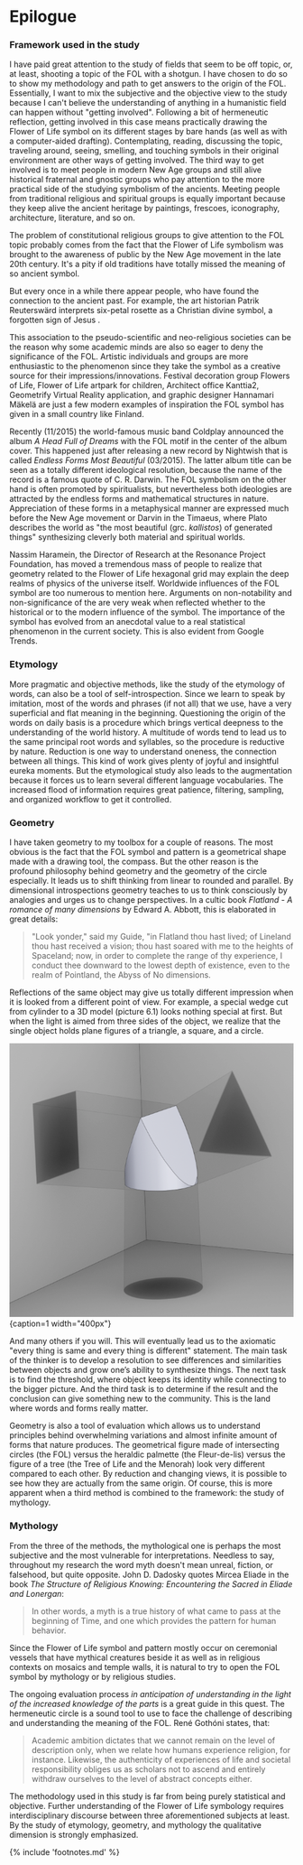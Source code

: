 # Epilogue


### Framework used in the study

I have paid great attention to the study of fields that seem to be off topic, or, at least, shooting a topic of the FOL with a shotgun. I have chosen to do so to show my methodology and path to get answers to the origin of the FOL. Essentially, I want to mix the subjective and the objective view to the study because I can't believe the understanding of anything in a humanistic field can happen without "getting involved". Following a bit of hermeneutic reflection<!-- cite author="René Gothóni" title="Words Matter. Hermeneutics in the Study of Religions" date="2011" location="" type="book" href="#" -->, getting involved in this case means practically drawing the Flower of Life symbol on its different stages by bare hands (as well as with a computer-aided drafting). Contemplating, reading, discussing the topic, traveling around, seeing, smelling, and touching symbols in their original environment are other ways of getting involved. The third way to get involved is to meet people in modern New Age groups and still alive historical fraternal and gnostic groups who pay attention to the more practical side of the studying symbolism of the ancients. Meeting people from traditional religious and spiritual groups is equally important because they keep alive the ancient heritage by paintings, frescoes, iconography, architecture, literature, and so on.

The problem of constitutional religious groups to give attention to the FOL topic probably comes from the fact that the Flower of Life symbolism was brought to the awareness of public by the New Age movement in the late 20th century. It's a pity if old traditions have totally missed the meaning of so ancient symbol.

But every once in a while there appear people, who have found the connection to the ancient past. For example, the art historian Patrik Reuterswärd interprets six-petal rosette as a Christian divine symbol, a forgotten sign of Jesus<!-- cite author="Patrik Reuterswärd" title="Forgotten symbols of God (Stockholm studies in history of art)" date="1986" location="Pages 103-105" type="book" href="#" --> <!-- cite author="Dalia-Ruth Halperin" title="Illuminating in Micrography: The Catalan Micrography" date="2013" location="Page 185, footnote" type="book" href="#" -->.

This association to the pseudo-scientific and neo-religious societies can be the reason why some academic minds are also so eager to deny the significance of the FOL. Artistic individuals and groups are more enthusiastic to the phenomenon since they take the symbol as a creative source for their impressions/innovations. Festival decoration group Flowers of Life<!-- cite author="flowersoflife.net" title="Flower of Life decorations" date="" location="" type="website" href="http://www.flowersoflife.net/" -->, Flower of Life artpark for children<!-- cite author="karlsson-sutisna.com" title="Flower Of Life Artpark" date="" location="" type="website" href="http://www.artpark.karlsson-sutisna.com/" -->, Architect office Kanttia2<!-- cite author="kanttia2.fi" title="Kanttia 2 architect office" date="" location="" type="website" href="http://kanttia2.fi/" -->, Geometrify Virtual Reality application<!-- cite author="geometrify.net" title="Geometrify - Music for Your Eyes" date="" location="" type="website" href="http://geometrify.net/" -->, and graphic designer Hannamari Mäkelä<!-- cite author="hannamarimakela.com" title="Geometric paintings" date="" location="" type="website" href="http://www.hannamarimakela.com/Geometriset-maalaukset-Geometric-paintings/" --> are just a few modern examples of inspiration the FOL symbol has given in a small country like Finland.

Recently (11/2015) the world-famous music band Coldplay announced the album *A Head Full of Dreams* with the FOL motif in the center of the album cover<!-- cite author="musictimes.com" title="Coldplay New Album A Head Full of Dreams Release Date, Tracklist, Cover and Single Revealed" date="" location="" type="website" href="http://www.musictimes.com/articles/53680/20151106/coldplay-new-album-head-full-dreams-release-date-tracklist-cover.htm" -->. This happened just after releasing a new record by Nightwish that is called *Endless Forms Most Beautiful* (03/2015). The latter album title can be seen as a totally different ideological resolution, because the name of the record is a famous quote of C. R. Darwin. The FOL symbolism on the other hand is often promoted by spiritualists, but nevertheless both ideologies are attracted by the endless forms and mathematical structures in nature. Appreciation of these forms in a metaphysical manner are expressed much before the New Age movement or Darvin in the Timaeus, where Plato describes the world as "the most beautiful (grc. *kallistos*) of generated things"<!-- cite author="Dominic O'Meara" title="The Beauty Of The World In Plato's Timaeus" date="2014" location="" type="article" href="http://www.nsu.ru/classics/schole/8/8-1-omeara.pdf" --> synthesizing cleverly both material and spiritual worlds.

Nassim Haramein, the Director of Research at the Resonance Project Foundation<!-- cite author="resonance.is" title="Resonance Project Foundation" date="" location="" type="website" href="http://resonance.is/" -->, has moved a tremendous mass of people to realize that geometry related to the Flower of Life hexagonal grid may explain the deep realms of physics of the universe itself. Worldwide influences of the FOL symbol are too numerous to mention here. Arguments on non-notability and non-significance of the are very weak when reflected whether to the historical or to the modern influence of the symbol. The importance of the symbol has evolved from an anecdotal value to a real statistical phenomenon in the current society. This is also evident from Google Trends<!-- cite author="google.com" title="Flower of Life - Google Trends" date="" location="" type="website" href="https://www.google.com/trends/explore#q=%2Fm%2F06f1ff&cmpt=q&tz=Etc%2FGMT-2" -->.


### Etymology

More pragmatic and objective methods, like the study of the etymology of words, can also be a tool of self-introspection. Since we learn to speak by imitation, most of the words and phrases (if not all) that we use, have a very superficial and flat meaning in the beginning. Questioning the origin of the words on daily basis is a procedure which brings vertical deepness to the understanding of the world history. A multitude of words tend to lead us to the same principal root words and syllables, so the procedure is reductive by nature. Reduction is one way to understand oneness, the connection between all things. This kind of work gives plenty of joyful and insightful eureka moments. But the etymological study also leads to the augmentation because it forces us to learn several different language vocabularies. The increased flood of information requires great patience, filtering, sampling, and organized workflow to get it controlled.


### Geometry

I have taken geometry to my toolbox for a couple of reasons. The most obvious is the fact that the FOL symbol and pattern is a geometrical shape made with a drawing tool, the compass. But the other reason is the profound philosophy behind geometry and the geometry of the circle especially. It leads us to shift thinking from linear to rounded and parallel. By dimensional introspections geometry teaches to us to think consciously by analogies and urges us to change perspectives. In a cultic book *Flatland - A romance of many dimensions* by Edward A. Abbott, this is elaborated in great details:

> "Look yonder," said my Guide, "in Flatland thou hast lived; of Lineland thou hast received a vision; thou hast soared with me to the heights of Spaceland; now, in order to complete the range of thy experience, I conduct thee downward to the lowest depth of existence, even to the realm of Pointland, the Abyss of No dimensions.<!-- cite author="Edward A. Abbott" title="Flatland - A romance of many dimensions" date="1891" location="Chapter 20" type="book" href="http://www.geom.uiuc.edu/~banchoff/Flatland/" -->

Reflections of the same object may give us totally different impression when it is looked from a different point of view. For example, a special wedge cut from cylinder to a 3D model (picture 6.1) looks nothing special at first. But when the light is aimed from three sides of the object, we realize that the single object holds plane figures of a triangle, a square, and a circle.

![Cylindrical wedge projections © Antti Oinonen](/media/3dobject.png){caption=1 width="400px"}

And many others if you will. This will eventually lead us to the axiomatic "every thing is same and every thing is different" statement. The main task of the thinker is to develop a resolution to see differences and similarities between objects and grow one’s ability to synthesize things. The next task is to find the threshold, where object keeps its identity while connecting to the bigger picture. And the third task is to determine if the result and the conclusion can give something new to the community. This is the land where words and forms really matter.

Geometry is also a tool of evaluation which allows us to understand principles behind overwhelming variations and almost infinite amount of forms that nature produces. The geometrical figure made of intersecting circles (the FOL) versus the heraldic palmette (the Fleur-de-lis) versus the figure of a tree (the Tree of Life and the Menorah) look very different compared to each other. By reduction and changing views, it is possible to see how they are actually from the same origin. Of course, this is more apparent when a third method is combined to the framework: the study of mythology.



### Mythology

From the three of the methods, the mythological one is perhaps the most subjective and the most vulnerable for interpretations. Needless to say, throughout my research the word myth doesn't mean unreal, fiction, or falsehood, but quite opposite. John D. Dadosky quotes Mircea Eliade in the book *The Structure of Religious Knowing: Encountering the Sacred in Eliade and Lonergan*:

> In other words, a myth is a true history of what came to pass at the beginning of Time, and one which provides the pattern for human behavior.<!-- cite author="John D. Dadosky" title="The Structure of Religious Knowing: Encountering the Sacred in Eliade and Lonergan" date="2004" location="" type="book" href="#" -->

Since the Flower of Life symbol and pattern mostly occur on ceremonial vessels that have mythical creatures beside it as well as in religious contexts on mosaics and temple walls, it is natural to try to open the FOL symbol by mythology or by religious studies.

The ongoing evaluation process *in anticipation of understanding in the light of the increased knowledge of the parts* is a great guide in this quest. The hermeneutic circle is a sound tool to use to face the challenge of describing and understanding the meaning of the FOL. René Gothóni states, that:

> Academic ambition dictates that we cannot remain on the level of description only, when we relate how humans experience religion, for instance. Likewise, the authenticity of experiences of life and societal responsibility obliges us as scholars not to ascend and entirely withdraw ourselves to the level of abstract concepts either.<!-- cite author="René Gothóni" title="Words Matter. Hermeneutics in the Study of Religions" date="2011" location="Page 1" type="book" href="#" -->

The methodology used in this study is far from being purely statistical and objective. Further understanding of the Flower of Life symbology requires interdisciplinary discourse between three aforementioned subjects at least. By the study of etymology, geometry, and mythology the qualitative dimension is strongly emphasized.

{% include 'footnotes.md' %}
